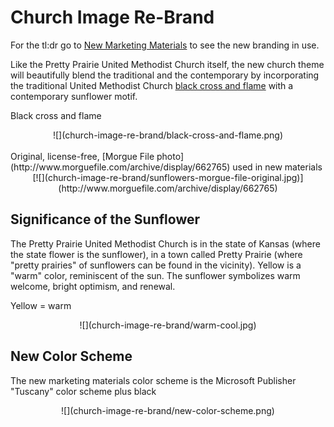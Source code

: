 # Church Image Re-Brand

For the tl:dr go to [New Marketing Materials](new_marketing_materials.md) to see the new branding in use. 

Like the Pretty Prairie United Methodist Church itself, the new church theme will beautifully blend the traditional and the contemporary by incorporating the traditional United Methodist Church [black cross and flame](http://cdnfiles.umc.org/Website_Properties/Resources/graphics-library/cross-and-flame-bw-1058x1818.png) with a contemporary sunflower motif. 

Black cross and flame
<center>
![](church-image-re-brand/black-cross-and-flame.png)
</center>

<br>
Original, license-free, [Morgue File photo](http://www.morguefile.com/archive/display/662765) used in new materials
<center>
[![](church-image-re-brand/sunflowers-morgue-file-original.jpg)](http://www.morguefile.com/archive/display/662765)
</center>

## Significance of the Sunflower

The Pretty Prairie United Methodist Church is in the state of Kansas (where the state flower is the sunflower), in a town called Pretty Prairie (where "pretty prairies" of sunflowers can be found in the vicinity). Yellow is a "warm" color, reminiscent of the sun. The sunflower symbolizes warm welcome, bright optimism, and renewal. 

Yellow = warm
<center>
![](church-image-re-brand/warm-cool.jpg)
</center>

## New Color Scheme

The new marketing materials color scheme is the Microsoft Publisher "Tuscany" color scheme plus black
<center>
![](church-image-re-brand/new-color-scheme.png)
</center>
